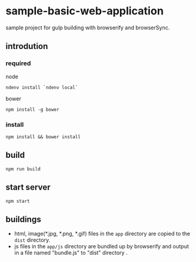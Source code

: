 # sample-basic-web-application
sample project for gulp building with browserify and browserSync.

## introdution
### required
node
```
ndenv install `ndenv local`
```

bower
```
npm install -g bower
```

### install
```
npm install && bower install
```

## build
```
npm run build
```

## start server
```
npm start
```

## buildings

* html, image(*.jpg, *.png, *.gif) files in the `app` directory are copied to the `dist` directory.
* js files in the `app/js` directory are bundled up by browserify and output in a file named "bundle.js" to "dist" directory .
